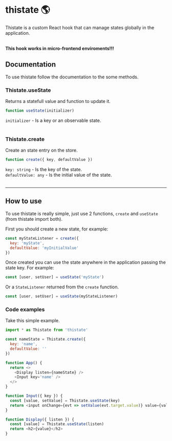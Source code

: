 # thistate :earth_americas:
Thistate is a custom React hook that can manage states globally in the application.
<br/><br/>

**This hook works in micro-frontend enviroments!!!**

## Documentation

To use thistate follow the documentation to the some methods.

### **Thistate.useState**

Returns a statefull value and function to update it.<br/>

```javascript
function useState(initializer)
```

`initializer` - Is a key or an observable state.<br/><br/>



### **Thistate.create**

Create an state entry on the store.<br/>

```javascript
function create({ key, defaultValue })
```

`key: string` - Is the key of the state.<br/>
`defaultValue: any` - Is the initial value of the state.<br/><br/>

---

## How to use

To use thistate is really simple, just use 2 functions, `create` and `useState` (from thistate import both).

First you should create a new state, for example:

```javascript
const myStateListener = create({
  key: 'myState',
  defaultValue: 'myInitialValue'
})
```

Once created you can use the state anywhere in the application passing the state key. For example:

```javascript
const [user, setUser] = useState('myState')
```

Or a `StateListener` returned from the `create` function.

```javascript
const [user, setUser] = useState(myStateListener)
```

### Code examples

Take this simple example.

```javascript
import * as Thistate from 'thistate'

const nameState = Thistate.create({
  key: 'name',
  defaultValue: ''
})

function App() {
  return <>
    <Display listen={nameState} />
    <Input key='name' />
  </>
}

function Input({ key }) {
  const [value, setValue] = Thistate.useState(key)
  return <input onChange={evt => setValue(evt.target.value)} value={value} />
}

function Display({ listen }) {
  const [value] = Thistate.useState(listen)
  return <h2>{value}</h2>
}
```